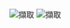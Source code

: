![擷取](https://user-images.githubusercontent.com/63122309/111801985-758f4780-8908-11eb-81d5-7dbf05de0343.PNG)
![擷取](https://user-images.githubusercontent.com/63122309/111802052-89d34480-8908-11eb-93d2-79051d4fa2bc.PNG)
